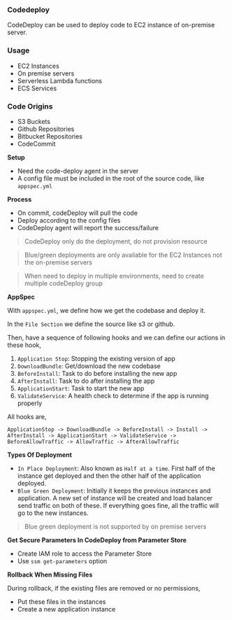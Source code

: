 ### Codedeploy

CodeDeploy can be used to deploy code to EC2 instance of on-premise server.

### Usage

- EC2 Instances
- On premise servers
- Serverless Lambda functions
- ECS Services

### Code Origins

- S3 Buckets
- Github Repositories
- Bitbucket Repositories
- CodeCommit

**Setup**

- Need the code-deploy agent in the server
- A config file must be included in the root of the source code, like `appspec.yml`

**Process**

- On commit, codeDeploy will pull the code
- Deploy according to the config files
- CodeDeploy agent will report the success/failure

> CodeDeploy only do the deployment, do not provision resource

> Blue/green deployments are only available for the EC2 Instances not the on-premise servers

> When need to deploy in multiple environments, need to create multiple codeDeploy group

**AppSpec**

With `appspec.yml`, we define how we get the codebase and deploy it.

In the `File Section` we define the source like s3 or github.

Then, have a sequence of following hooks and we can define our actions in these hook,

1. `Application Stop`: Stopping the existing version of app
2. `DownloadBundle`: Get/download the new codebase
3. `BeforeInstall`: Task to do before installing the new app
4. `AfterInstall`: Task to do after installing the app
5. `ApplicationStart`: Task to start the new app
6. `ValidateService`: A health check to determine if the app is running properly

All hooks are,

`ApplicationStop -> DownloadBundle -> BeforeInstall -> Install -> AfterInstall -> ApplicationStart -> ValidateService -> BeforeAllowTraffic -> AllowTraffic -> AfterAllowTraffic`

**Types Of Deployment**

- `In Place Deployment`: Also known as `Half at a time`. First half of the instance get deployed and then the other half of the application deployed.
- `Blue Green Deployment`: Initially it keeps the previous instances and application. A new set of instance will be created and load balancer send traffic on both of these. If everything goes fine, all the traffic will go to the new instances.

> Blue green deployment is not supported by on premise servers

**Get Secure Parameters In CodeDeploy from Parameter Store**

- Create IAM role to access the Parameter Store
- Use `ssm get-parameters` option

**Rollback When Missing Files**

During rollback, if the existing files are removed or no permissions,

- Put these files in the instances
- Create a new application instance
